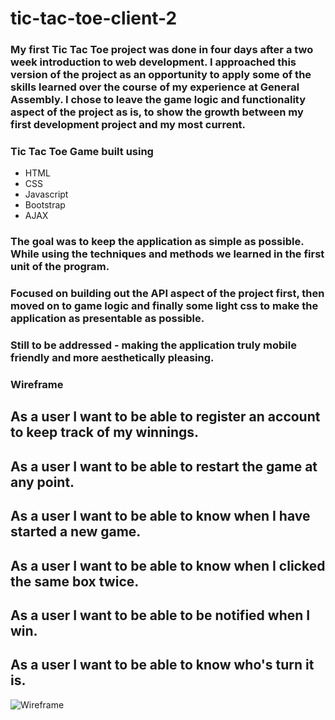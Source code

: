 # tic-tac-toe-client-2

### My first Tic Tac Toe project was done in four days after a two week introduction to web development. I approached this version of the project as an opportunity to apply some of the skills learned over the course of my experience at General Assembly. I chose to leave the game logic and functionality aspect of the project as is, to show the growth between my first development project and my most current.

### Tic Tac Toe Game built using
* HTML
* CSS
* Javascript
* Bootstrap
* AJAX

### The goal was to keep the application as simple as possible. While using the techniques and methods we learned in the first unit of the program.
### Focused on building out the API aspect of the project first, then moved on to game logic and finally some light css to make the application as presentable as possible.
### Still to be addressed - making the application truly mobile friendly and more aesthetically pleasing.

### Wireframe

## As a user I want to be able to register an account to keep track of my winnings.
## As a user I want to be able to restart the game at any point.
## As a user I want to be able to know when I have started a new game.
## As a user I want to be able to know when I clicked the same box twice.
## As a user I want to be able to be notified when I win.
## As a user I want to be able to know who's turn it is.


![Wireframe](https://i.imgur.com/KYpdFvW.jpg)
